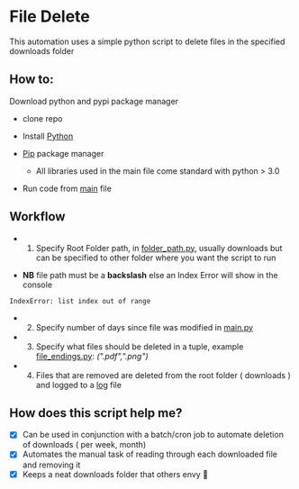 # File Delete

This automation uses a simple python script to delete files in the specified downloads folder

## How to:

Download python and pypi package manager
- clone repo
- Install [Python](https://www.python.org/downloads/)
- [Pip](https://pypi.org/project/pip/) package manager
    - All libraries used in the main file come standard with python > 3.0

- Run code from [main](main.py) file
  


## Workflow

- 1) Specify Root Folder path, in [folder_path.py](conf/folder_path.py), usually downloads but can be specified to other folder where you want the script to run

- **NB** file path must be a **backslash** else an Index Error will show in the console

```
IndexError: list index out of range
```

- 2) Specify number of days since file was modified in [main.py](main.py)
- 3) Specify what files should be deleted in a tuple, example [file_endings.py](dict/file_endings.py): *(".pdf",".png")*
- 4) Files that are removed are deleted from the root folder ( downloads ) and logged to a [log](logs/logs.log) file 

## How does this script help me?

- [x] Can be used in conjunction with a batch/cron job to automate deletion of downloads ( per week, month)
- [x] Automates the manual task of reading through each downloaded file and removing it
- [x] Keeps a neat downloads folder that others envy 🫠
